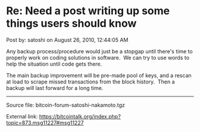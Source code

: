 # Re: Need a post writing up some things users should know

Post by: satoshi on August 26, 2010, 12:44:05 AM

Any backup process/procedure would just be a stopgap until there's time to properly work on coding solutions in software. &nbsp;We can try to use words to help the situation until code gets there.

The main backup improvement will be pre-made pool of keys, and a rescan at load to scrape missed transactions from the block history. &nbsp;Then a backup will last forward for a long time.

---

Source file: bitcoin-forum-satoshi-nakamoto.tgz

External link: https://bitcointalk.org/index.php?topic=873.msg11227#msg11227
